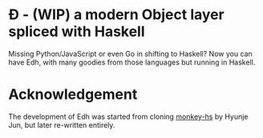 # Đ - (WIP) a modern Object layer spliced with Haskell

Missing Python/JavaScript or even Go in shifting to
Haskell? Now you can have Edh, with many goodies from
those languages but running in Haskell.

# Acknowledgement

The development of Edh was started from cloning
[monkey-hs](https://github.com/utatti/monkey-hs)
by Hyunje Jun, but later re-written entirely.
